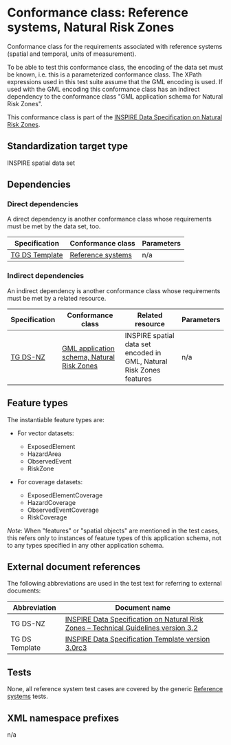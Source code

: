 # Conformance class: Reference systems, Natural Risk Zones

Conformance class for the requirements associated with reference systems (spatial and temporal, units of measurement).

To be able to test this conformance class, the encoding of the data set must be known, i.e. this is a parameterized conformance class. The XPath expressions used in this test suite assume that the GML encoding is used. If used with the GML encoding this conformance class has an indirect dependency to the conformance class "GML application schema for Natural Risk Zones".

This conformance class is part of the [INSPIRE Data Specification on Natural Risk Zones](../README.md).

## Standardization target type

INSPIRE spatial data set

## Dependencies

### Direct dependencies

A direct dependency is another conformance class whose requirements must be met by the data set, too.

| Specification | Conformance class | Parameters | 
| ------------- | ----------------- | ---------- |
| [TG DS Template](#ref_TG_DS_tmpl) | [Reference systems](http://inspire.ec.europa.eu/id/ats/data/3.0rc3/reference-systems) | n/a |

### Indirect dependencies

An indirect dependency is another conformance class whose requirements must be met by a related resource.

| Specification | Conformance class | Related resource | Parameters |
| ------------- | ----------------- | ---------------- | ---------- |
| [TG DS-NZ](#ref_TG_DS_NZ) | [GML application schema, Natural Risk Zones](../nz-gml/README.md) | INSPIRE spatial data set encoded in GML, Natural Risk Zones features | n/a |
 
## Feature types <a name="feature-types"></a>

The instantiable feature types are:
 
* For vector datasets:

	* ExposedElement
	* HazardArea
	* ObservedEvent
	* RiskZone

* For coverage datasets:

	* ExposedElementCoverage
	* HazardCoverage
	* ObservedEventCoverage
	* RiskCoverage
 
*Note*: When "features" or "spatial objects" are mentioned in the test cases, this refers only to instances of feature types of this application schema, not to any types specified in any other application schema.

## External document references

The following abbreviations are used in the test text for referring to external documents:

Abbreviation                     | Document name
-------------------------------- | --------------------------------------------------
TG DS-NZ <a name="ref_TG_DS_NZ"></a>   | [INSPIRE Data Specification on Natural Risk Zones – Technical Guidelines version 3.2](http://inspire.ec.europa.eu/documents/Data_Specifications/INSPIRE_DataSpecification_NZ_v3.0.pdf)
TG DS Template <a name="ref_TG_DS_tmpl"></a>   | [INSPIRE Data Specification Template version 3.0rc3](http://inspire.jrc.ec.europa.eu/documents/Data_Specifications/INSPIRE_DataSpecification_Template_v3.0rc3.pdf)

## Tests

None, all reference system test cases are covered by the generic [Reference systems](http://inspire.ec.europa.eu/id/ats/data/3.0rc3/reference-systems) tests.

## XML namespace prefixes <a name="namespaces"></a>

n/a
